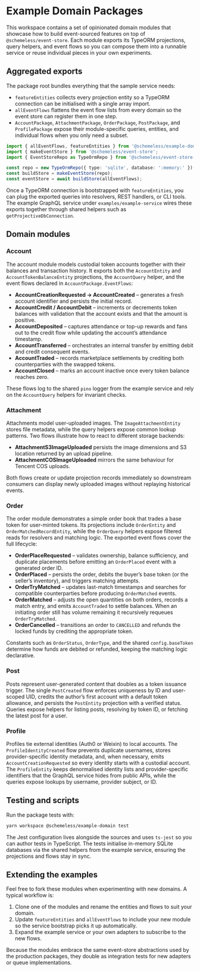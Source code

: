# Example Domain Packages

This workspace contains a set of opinionated domain modules that showcase how to build event-sourced features on top of `@schemeless/event-store`. Each module exports its TypeORM projections, query helpers, and event flows so you can compose them into a runnable service or reuse individual pieces in your own experiments.

## Aggregated exports

The package root bundles everything that the sample service needs:

- `featureEntities` collects every projection entity so a TypeORM connection can be initialised with a single array import.
- `allEventFlows` flattens the event flow lists from every domain so the event store can register them in one step.
- `AccountPackage`, `AttachmentPackage`, `OrderPackage`, `PostPackage`, and `ProfilePackage` expose their module-specific queries, entities, and individual flows when you only need a subset.

```ts
import { allEventFlows, featureEntities } from '@schemeless/example-domain';
import { makeEventStore } from '@schemeless/event-store';
import { EventStoreRepo as TypeOrmRepo } from '@schemeless/event-store-adapter-typeorm';

const repo = new TypeOrmRepo({ type: 'sqlite', database: ':memory:' });
const buildStore = makeEventStore(repo);
const eventStore = await buildStore(allEventFlows);
```

Once a TypeORM connection is bootstrapped with `featureEntities`, you can plug the exported queries into resolvers, REST handlers, or CLI tools. The example GraphQL service under `examples/example-service` wires these exports together through shared helpers such as `getProjectiveDbConnection`.

## Domain modules

### Account

The account module models custodial token accounts together with their balances and transaction history. It exports both the `AccountEntity` and `AccountTokenBalanceEntity` projections, the `AccountQuery` helper, and the event flows declared in `AccountPackage.EventFlows`:

- **AccountCreationRequested → AccountCreated** – generates a fresh account identifier and persists the initial record.
- **AccountCredit / AccountDebit** – increments or decrements token balances with validation that the account exists and that the amount is positive.
- **AccountDeposited** – captures attendance or top-up rewards and fans out to the credit flow while updating the account’s attendance timestamp.
- **AccountTransferred** – orchestrates an internal transfer by emitting debit and credit consequent events.
- **AccountTraded** – records marketplace settlements by crediting both counterparties with the swapped tokens.
- **AccountClosed** – marks an account inactive once every token balance reaches zero.

These flows log to the shared `pino` logger from the example service and rely on the `AccountQuery` helpers for invariant checks.

### Attachment

Attachments model user-uploaded images. The `ImageAttachmentEntity` stores file metadata, while the query helpers expose common lookup patterns. Two flows illustrate how to react to different storage backends:

- **AttachmentS3ImageUploaded** persists the image dimensions and S3 location returned by an upload pipeline.
- **AttachmentCOSImageUploaded** mirrors the same behaviour for Tencent COS uploads.

Both flows create or update projection records immediately so downstream consumers can display newly uploaded images without replaying historical events.

### Order

The order module demonstrates a simple order book that trades a base token for user-minted tokens. Its projections include `OrderEntity` and `OrderMatchedRecordEntity`, while the `OrderQuery` helpers expose filtered reads for resolvers and matching logic. The exported event flows cover the full lifecycle:

- **OrderPlaceRequested** – validates ownership, balance sufficiency, and duplicate placements before emitting an `OrderPlaced` event with a generated order ID.
- **OrderPlaced** – persists the order, debits the buyer’s base token (or the seller’s inventory), and triggers matching attempts.
- **OrderTryMatched** – updates last-match timestamps and searches for compatible counterparties before producing `OrderMatched` events.
- **OrderMatched** – adjusts the open quantities on both orders, records a match entry, and emits `AccountTraded` to settle balances. When an initiating order still has volume remaining it recursively requeues `OrderTryMatched`.
- **OrderCancelled** – transitions an order to `CANCELLED` and refunds the locked funds by crediting the appropriate token.

Constants such as `OrderStatus`, `OrderType`, and the shared `config.baseToken` determine how funds are debited or refunded, keeping the matching logic declarative.

### Post

Posts represent user-generated content that doubles as a token issuance trigger. The single `PostCreated` flow enforces uniqueness by ID and user-scoped UID, credits the author’s first account with a default token allowance, and persists the `PostEntity` projection with a verified status. Queries expose helpers for listing posts, resolving by token ID, or fetching the latest post for a user.

### Profile

Profiles tie external identities (Auth0 or Weixin) to local accounts. The `ProfileIdentityCreated` flow prevents duplicate usernames, stores provider-specific identity metadata, and, when necessary, emits `AccountCreationRequested` so every identity starts with a custodial account. The `ProfileEntity` keeps denormalised identity lists and provider-specific identifiers that the GraphQL service hides from public APIs, while the queries expose lookups by username, provider subject, or ID.

## Testing and scripts

Run the package tests with:

```bash
yarn workspace @schemeless/example-domain test
```

The Jest configuration lives alongside the sources and uses `ts-jest` so you can author tests in TypeScript. The tests initialise in-memory SQLite databases via the shared helpers from the example service, ensuring the projections and flows stay in sync.

## Extending the examples

Feel free to fork these modules when experimenting with new domains. A typical workflow is:

1. Clone one of the modules and rename the entities and flows to suit your domain.
2. Update `featureEntities` and `allEventFlows` to include your new module so the service bootstrap picks it up automatically.
3. Expand the example service or your own adapters to subscribe to the new flows.

Because the modules embrace the same event-store abstractions used by the production packages, they double as integration tests for new adapters or queue implementations.
